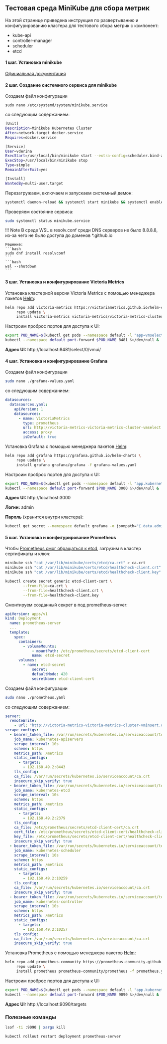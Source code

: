 ## Тестовая среда MiniKube для сбора метрик

На этой странице приведена инструкция по развертыванию и конфигурированию кластера для тестового сбора метрик с компонент:

- kube-api
- controller-manager
- scheduler
- etcd

#### 1 шаг. Установка minikube

[Официальная документация](https://kubernetes.io/ru/docs/tasks/tools/install-minikube/)

#### 2 шаг. Создание системного сервиса для minikube

Создаем файл конфигурации
```
sudo nano /etc/systemd/system/minikube.service
```
со следующим содержанием:
```bash
[Unit]
Description=Minikube Kubernetes Cluster
After=network.target docker.service
Requires=docker.service

[Service]
User=vderina
ExecStart=/usr/local/bin/minikube start --extra-config=scheduler.bind-address=192.168.49.2 --extra-config=controller-manager.bind-address=192.168.49.2
ExecStop=/usr/local/bin/minikube stop
Type=simple
RemainAfterExit=yes

[Install]
WantedBy=multi-user.target
```
Перезагружаем, включаем и запускаем системный демон:

```bash
systemctl daemon-reload && systemctl start minikube && systemctl enable minikube
```
Проверяем состояние сервиса:
```bash
sudo systemctl status minikube.service
```
!!! Note
    В среде WSL в resolv.conf среди DNS серверов не было 8.8.8.8, из-за чего не было доступа до доменов *.github.io
    
    Решение: 
    ```bash
    sudo dnf install resolvconf
    ```
    ```bash
    wsl --shutdown
    ```


#### 3 шаг. Установка и конфигурирование Victoria Metrics

Установка кластерной версии Victoria Metrics с помощью менеджера пакетов [Helm](https://helm.sh/ru/docs/intro/install/):

```bash
helm repo add victoria-metrics https://victoriametrics.github.io/helm-charts/ \
     repo update \
     install victoria-metrics victoria-metrics/victoria-metrics-cluster
```

Настроим проброс портов для доступа к UI:
```bash
export POD_NAME=$(kubectl get pods --namespace default -l "app=vmselect" -o jsonpath="{.items[0].metadata.name}") \
kubectl --namespace default port-forward $POD_NAME 8481 &>/dev/null &
```
**Адрес UI:** http://localhost:8481/select/0/vmui/

#### 4 шаг. Установка и конфигурирование Grafana
Создаем файл конфигурации
```bash
sudo nano ./grafana-values.yaml
```
со следующим содержанием:
```yaml
datasources:
  datasources.yaml:
    apiVersion: 1
    datasources:
      - name: VictoriaMetrics
        type: prometheus
        url: http://victoria-metrics-victoria-metrics-cluster-vmselect.default.svc.cluster.local.:8481/select/0/prometheus/
        access: proxy
        isDefault: true
```
Установка Grafana с помощью менеджера пакетов [Helm](https://helm.sh/ru/docs/intro/install/):
```bash
helm repo add grafana https://grafana.github.io/helm-charts \
     repo update \
     install grafana grafana/grafana -f grafana-values.yaml
```

Настроим проброс портов для доступа к UI:
```bash
export POD_NAME=$(kubectl get pods --namespace default -l "app.kubernetes.io/name=grafana,app.kubernetes.io/instance=grafana" -o jsonpath="{.items[0].metadata.name}") \
kubectl --namespace default port-forward $POD_NAME 3000 &>/dev/null &
```
**Адрес UI:** http://localhost:3000

**Логин:** admin

**Пароль** (хранится внутри кластера):
```bash 
kubectl get secret --namespace default grafana -o jsonpath="{.data.admin-password}" | base64 --decode ; echo
```

#### 5 шаг. Установка и конфигурирование Prometheus

Чтобы [Prometheus смог обращаться к etcd](
https://github.com/prometheus-community/helm-charts/issues/204#issuecomment-765155883), загрузим в кластер сертификаты и ключ:
```bash
minikube ssh "cat /var/lib/minikube/certs/etcd/ca.crt" > ca.crt
minikube ssh "cat /var/lib/minikube/certs/etcd/healthcheck-client.crt" > healthcheck-client.crt
minikube ssh "cat /var/lib/minikube/certs/etcd/healthcheck-client.key" > healthcheck-client.key
```

```bash
kubectl create secret generic etcd-client-cert \
        --from-file=ca.crt \
        --from-file=healthcheck-client.crt \
        --from-file=healthcheck-client.key
```
Смонтируем созданный секрет в под prometheus-server:
```yaml
apiVersion: apps/v1
kind: Deployment
  name: prometheus-server
  ...
  template:
    spec:
      containers:
        - volumeMounts:
            - mountPath: /etc/prometheus/secrets/etcd-client-cert
            name: etcd-secret
      volumes:
        - name: etcd-secret
            secret:
            defaultMode: 420
            secretName: etcd-client-cert
```
Создаем файл конфигурации
```bash
sudo nano ./prometheus.yaml
```
со следующим содержанием:
```yaml
server:
  remoteWrite:
    - url: "http://victoria-metrics-victoria-metrics-cluster-vminsert.default.svc.cluster.local.:8480/insert/0/prometheus/"
scrape_configs:
  - bearer_token_file: /var/run/secrets/kubernetes.io/serviceaccount/token
    job_name: kubernetes-apiservers
    scrape_interval: 10s
    scheme: https
    metrics_path: /metrics
    static_configs:
      - targets:
        - 192.168.49.2:8443
    tls_config:
    ca_file: /var/run/secrets/kubernetes.io/serviceaccount/ca.crt
    insecure_skip_verify: true
  - bearer_token_file: /var/run/secrets/kubernetes.io/serviceaccount/token
    job_name: kubernetes-etcd
    scrape_interval: 10s
    scheme: https
    metrics_path: /metrics
    static_configs:
      - targets:
        - 192.168.49.2:2379
    tls_config:
    ca_file: /etc/prometheus/secrets/etcd-client-cert/ca.crt
    cert_file: /etc/prometheus/secrets/etcd-client-cert/healthcheck-client.crt
    key_file: /etc/prometheus/secrets/etcd-client-cert/healthcheck-client.key
    insecure_skip_verify: true
  - bearer_token_file: /var/run/secrets/kubernetes.io/serviceaccount/token
    job_name: kubernetes-scheduler
    scrape_interval: 10s
    scheme: https
    metrics_path: /metrics
    static_configs:
      - targets:
        - 192.168.49.2:10259
    tls_config:
    ca_file: /var/run/secrets/kubernetes.io/serviceaccount/ca.crt
    insecure_skip_verify: true
  - bearer_token_file: /var/run/secrets/kubernetes.io/serviceaccount/token
    job_name: kubernetes-controller
    scrape_interval: 10s
    scheme: https
    metrics_path: /metrics
    static_configs:
      - targets:
        - 192.168.49.2:10257
    tls_config:
    ca_file: /var/run/secrets/kubernetes.io/serviceaccount/ca.crt
    insecure_skip_verify: true
```

Установка Prometheus с помощью менеджера пакетов [Helm](https://helm.sh/ru/docs/intro/install/):
```bash
helm repo add prometheus-community https://prometheus-community.github.io/helm-charts \
     repo update \
     install prometheus prometheus-community/prometheus -f prometheus.yaml
```

Настроим проброс портов для доступа к UI:
```bash
export POD_NAME=$(kubectl get pods --namespace default -l "app.kubernetes.io/name=prometheus,app.kubernetes.io/instance=prometheus" -o jsonpath="{.items[0].metadata.name}") \
kubectl --namespace default port-forward $POD_NAME 9090 &>/dev/null &
```

**Адрес UI:** http://localhost:9090/targets

### Полезные команды
```bash
lsof -ti :9090 | xargs kill
```
```bash
kubectl rollout restart deployment prometheus-server
```